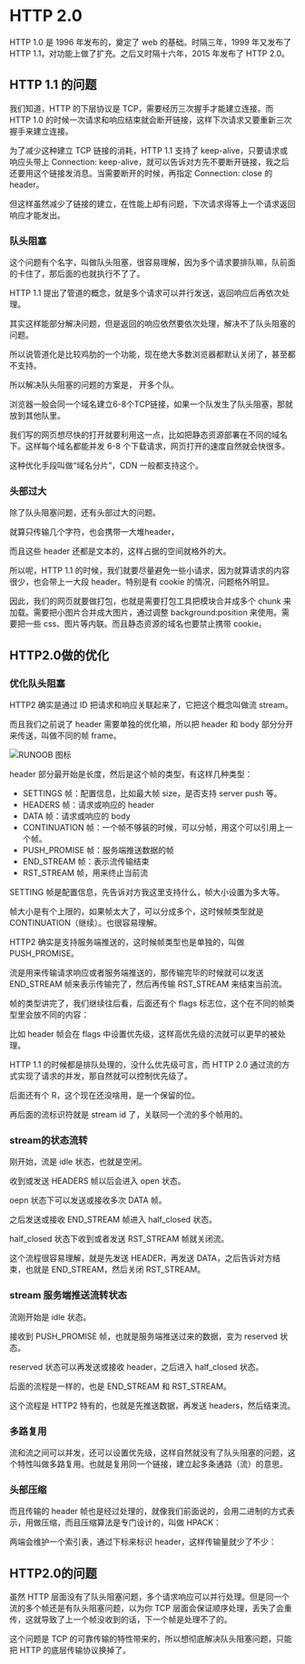# HTTP 2.0 

HTTP 1.0 是 1996 年发布的，奠定了 web 的基础。时隔三年，1999 年又发布了 HTTP 1.1，对功能上做了扩充。之后又时隔十六年，2015 年发布了 HTTP 2.0。


## HTTP 1.1 的问题

我们知道，HTTP 的下层协议是 TCP，需要经历三次握手才能建立连接。而 HTTP 1.0 的时候一次请求和响应结束就会断开链接，这样下次请求又要重新三次握手来建立连接。

为了减少这种建立 TCP 链接的消耗，HTTP 1.1 支持了 keep-alive，只要请求或响应头带上 Connection: keep-alive，就可以告诉对方先不要断开链接，我之后还要用这个链接发消息。当需要断开的时候，再指定 Connection: close 的 header。

但这样虽然减少了链接的建立，在性能上却有问题，下次请求得等上一个请求返回响应才能发出。

### 队头阻塞

这个问题有个名字，叫做队头阻塞，很容易理解，因为多个请求要排队嘛，队前面的卡住了，那后面的也就执行不了了。



HTTP 1.1 提出了管道的概念，就是多个请求可以并行发送，返回响应后再依次处理。

其实这样能部分解决问题，但是返回的响应依然要依次处理，解决不了队头阻塞的问题。

所以说管道化是比较鸡肋的一个功能，现在绝大多数浏览器都默认关闭了，甚至都不支持。

所以解决队头阻塞的问题的方案是， 开多个队。

浏览器一般会同一个域名建立6-8个TCP链接，如果一个队发生了队头阻塞，那就放到其他队里。

我们写的网页想尽快的打开就要利用这一点，比如把静态资源部署在不同的域名下。这样每个域名都能并发 6-8 个下载请求，网页打开的速度自然就会快很多。

这种优化手段叫做“域名分片”，CDN 一般都支持这个。


### 头部过大

除了队头阻塞问题，还有头部过大的问题。

就算只传输几个字符，也会携带一大堆header，

而且这些 header 还都是文本的，这样占据的空间就格外的大。

所以呢，HTTP 1.1 的时候，我们就要尽量避免一些小请求，因为就算请求的内容很少，也会带上一大段 header。特别是有 cookie 的情况，问题格外明显。


因此，我们的网页就要做打包，也就是需要打包工具把模块合并成多个 chunk 来加载。需要把小图片合并成大图片，通过调整 background:position 来使用。需要把一些 css、图片等内联。而且静态资源的域名也要禁止携带 cookie。



## HTTP2.0做的优化

### 优化队头阻塞

HTTP2 确实是通过 ID 把请求和响应关联起来了，它把这个概念叫做流 stream。

而且我们之前说了 header 需要单独的优化嘛，所以把 header 和 body 部分分开来传送，叫做不同的帧 frame。

![RUNOOB 图标](https://p9-juejin.byteimg.com/tos-cn-i-k3u1fbpfcp/54085d10a0d14bde8f22c892e01b3d1f~tplv-k3u1fbpfcp-zoom-in-crop-mark:1304:0:0:0.awebp?)


header 部分最开始是长度，然后是这个帧的类型，有这样几种类型：

* SETTINGS 帧：配置信息，比如最大帧 size，是否支持 server push 等。
* HEADERS 帧：请求或响应的 header
* DATA 帧：请求或响应的 body
* CONTINUATION 帧：一个帧不够装的时候，可以分帧，用这个可以引用上一个帧。
* PUSH_PROMISE 帧：服务端推送数据的帧
* END_STREAM 帧：表示流传输结束
* RST_STREAM 帧，用来终止当前流


SETTING 帧是配置信息，先告诉对方我这里支持什么，帧大小设置为多大等。

帧大小是有个上限的，如果帧太大了，可以分成多个，这时候帧类型就是 CONTINUATION（继续）。也很容易理解。

HTTP2 确实是支持服务端推送的，这时候帧类型也是单独的，叫做 PUSH_PROMISE。

流是用来传输请求响应或者服务端推送的，那传输完毕的时候就可以发送 END_STREAM 帧来表示传输完了，然后再传输 RST_STREAM 来结束当前流。


帧的类型讲完了，我们继续往后看，后面还有个 flags 标志位，这个在不同的帧类型里会放不同的内容：

比如 header 帧会在 flags 中设置优先级，这样高优先级的流就可以更早的被处理。

HTTP 1.1 的时候都是排队处理的，没什么优先级可言，而 HTTP 2.0 通过流的方式实现了请求的并发，那自然就可以控制优先级了。


后面还有个 R，这个现在还没啥用，是一个保留的位。

再后面的流标识符就是 stream id 了，关联同一个流的多个帧用的。


### stream的状态流转

刚开始，流是 idle 状态，也就是空闲。

收到或发送 HEADERS 帧以后会进入 open 状态。

oepn 状态下可以发送或接收多次 DATA 帧。

之后发送或接收 END_STREAM 帧进入 half_closed 状态。

half_closed 状态下收到或者发送 RST_STREAM 帧就关闭流。

这个流程很容易理解，就是先发送 HEADER，再发送 DATA，之后告诉对方结束，也就是 END_STREAM，然后关闭 RST_STREAM。


### stream 服务端推送流转状态

流刚开始是 idle 状态。

接收到 PUSH_PROMISE 帧，也就是服务端推送过来的数据，变为 reserved 状态。

reserved 状态可以再发送或接收 header，之后进入 half_closed 状态。

后面的流程是一样的，也是 END_STREAM 和 RST_STREAM。

这个流程是 HTTP2 特有的，也就是先推送数据，再发送 headers，然后结束流。

### 多路复用

流和流之间可以并发，还可以设置优先级，这样自然就没有了队头阻塞的问题，这个特性叫做多路复用。也就是复用同一个链接，建立起多条通路（流）的意思。


### 头部压缩

而且传输的 header 帧也是经过处理的，就像我们前面说的，会用二进制的方式表示，用做压缩，而且压缩算法是专门设计的，叫做 HPACK：

两端会维护一个索引表，通过下标来标识 header，这样传输量就少了不少：



## HTTP2.0的问题

虽然 HTTP 层面没有了队头阻塞问题，多个请求响应可以并行处理。但是同一个流的多个帧还是有队头阻塞问题，以为你 TCP 层面会保证顺序处理，丢失了会重传，这就导致了上一个帧没收到的话，下一个帧是处理不了的。

这个问题是 TCP 的可靠传输的特性带来的，所以想彻底解决队头阻塞问题，只能把 HTTP 的底层传输协议换掉了。
